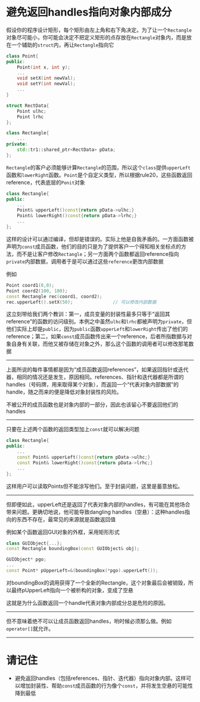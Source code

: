 # 避免返回handles指向对象内部成分

假设你的程序设计矩形，每个矩形由左上角和右下角决定。为了让一个`Rectangle`对象尽可能小，你可能会决定不把定义矩形的点存放在`Rectangle`对象内，而是放在一个辅助的`struct`内，再让`Rectangle`指向它

```cpp
class Point{
public:
    Point(int x, int y);
    ...
    void setX(int newVal);
    void setY(int newVal);
    ...
}

struct RectData{
    Point ulhc;
    Point lrhc
};

class Rectangle{
    ...
private:
    std::tr1::shared_ptr<RectData> pData;
};
```

`Rectangle`的客户必须能够计算`Rectangle`的范围，所以这个`class`提供`upperLeft`函数和`lowerRight`函数。`Point`是个自定义类型，所以根据rule20，这些函数返回reference，代表底层的`Ponit`对象

```cpp
class Rectangle{
public:
    ...
    Point& upperLeft()const{return pData->ulhc;}
    Point& lowerRight()const{return pData->lrhc;}
    ...
};
```

这样的设计可以通过编译，但却是错误的。实际上他是自我矛盾的。一方面函数被声明为`const`成员函数，他们的目的只是为了提供客户一个得知相关坐标点的方法，而不是让客户修改`Rectangle`；另一方面两个函数都返回reference指向`private`内部数据，调用者于是可以通过这些`reference`更改内部数据

例如

```cpp
Point coord1(0,0);
Point coord2(100, 100);
const Rectangle rec(coord1, coord2);
rec.upperLeft().setX(50);               // 可以修改内部数据
```

这立刻带给我们两个教训：第一，成员变量的封装性最多只等于“返回其reference”的函数的访问级别。本例之中虽然`ulhc`和`lrhc`都被声明为`private`，但他们实际上却是`public`，因为`public`函数`upperLeft`和`lowerRight`传出了他们的reference；第二，如果`const`成员函数传出来一个reference，后者所指数据与对象自身有关联，而他又被存储在对象之外，那么这个函数的调用者可以修改那笔数据

---

上面所说的每件事情都是因为“成员函数返回references”，如果返回指针或迭代器，相同的情况还是发生，原因相同。references、指针和迭代器都是所谓的handles（号码牌，用来取得某个对象），而返回一个“代表对象内部数据”的handle，随之而来的便是降低对象封装性的风险。

不被公开的成员函数也是对象内部的一部分，因此也该留心不要返回他们的handles

---

只要在上述两个函数的返回类型加上`const`就可以解决问题

```cpp
class Rectangle{
public:
    ...
    const Point& upperLeft()const{return pData->ulhc;}
    const Point& lowerRight()const{return pData->lrhc;}
    ...
};
```

这样用户可以读取Points但不能涂写他们。至于封装问题，这里是蓄意放松。

---

但即便如此，upperLeft还是返回了代表对象内部的handles，有可能在其他场合带来问题。更确切地说，他可能导致dangling handles（空悬）：这种handles指向的东西不存在，最常见的来源就是函数返回值

例如某个函数返回GUI对象的外框，采用矩形形式

```cpp
class GUIObject{...};
const Rectangle boundingBox(const GUIObject& obj);

GUIObject* pgo;
...
const Point* pUpperLeft=&(boundingBox(*pgo).upperLeft());
```

对boundingBox的调用获得了一个全新的Rectangle，这个对象最后会被销毁，所以最终pUpperLeft指向一个被析构的对象，变成了空悬

这就是为什么函数返回一个handle代表对象内部成分总是危险的原因。

---

但不意味着绝不可以让成员函数返回handles，哟时候必须那么做。例如`operator[]`就允许。

---

# 请记住

- 避免返回handles（包括references、指针、迭代器）指向对象内部。这样可以增加封装性、帮助`const`成员函数的行为像个`const`，并将发生空悬的可能性降到最低
